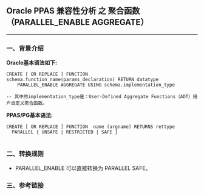 ## Oracle PPAS 兼容性分析 之 聚合函数（PARALLEL_ENABLE AGGREGATE）
---

### 一、背景介绍

**Oracle基本语法如下:**
```
CREATE [ OR REPLACE ] FUNCTION schema.function_name(params_declaration) RETURN datatype
    PARALLEL_ENABLE AGGREGATE USING schema.implementation_type 
    
-- 其中的implementation_type是：User-Defined Aggregate Functions（ADT）用户自定义聚合函数。
```

**PPAS/PG基本语法:**
```
CREATE [ OR REPLACE ] FUNCTION  name (argname) RETURNS rettype
  PARALLEL { UNSAFE | RESTRICTED | SAFE }
  
```

### 二、转换规则
+ PARALLEL_ENABLE 可以直接转换为 PARALLEL SAFE。

### 三、参考链接
